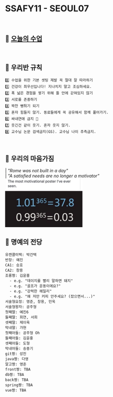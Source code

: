# SSAFY11 - SEOUL07 
<br>

## 🍑 [오늘의 수업 ](https://github.com/ssafy11-seoul07/today/) 
<br>

## 🎁 우리반 규칙
```
0️⃣ 수업을 위한 기본 셋팅 제발 꼭 절대 잘 따라하기
1️⃣ 건강이 최우선입니다! 지나치지 말고 조심하세요.
2️⃣ 폭 넓은 경험을 쌓기 위해 틀 안에 갇혀있지 않기
3️⃣ 서로를 존중하기
4️⃣ 꽉찬 뻥튀기 되기
5️⃣ 혼자 힘들지 않기. 동료들에게 꼭 공유해서 함께 풀어가기.
6️⃣ 싸내연애 금지 🚫
7️⃣ 웃긴건 같이 웃기. 혼자 웃지 않기.
8️⃣ 교수님 논문 검색금지(GS). 교수님 나이 추측금지.
```
<br>

## 🎀 우리의 마음가짐
| *"Rome was not built in a day"* <br>
| *"A satisfied needs are no longer a motivator"* <br>
<img src="/profile/assets/0001.jpg" style="width:50%;" alt="0.01의 차이"/>

## 👑 명예의 전당
```
유캔콜미택: 박건택
반장: 예진
CA1: 승호
CA2: 창용
조롱짱: 김윤홍
  - e.g. "데이지를 빨리 말하면 돼지"
  - e.g. "골프가 운동이에요?"
  - e.g. "강력한 헤일리"
  - e.g. "왜 저만 커피 안주세요? (잤으면서...)"
서술형요정: 영준, 창용, 민욱
서술형왕자: 공주형
첫째딸: 예진6
둘째딸: 희연, 서희
셋째딸: 제이육
막내딸: 가현
첫째아들: 공주형 Oh
둘째아들: 김윤홍
셋째아들: 도형
막내아들: 송중기
git짱: 성진
java짱: 다영
알고짱: 영준
front짱: TBA
db짱: TBA
back짱: TBA
spring짱: TBA
vue짱: TBA
```


